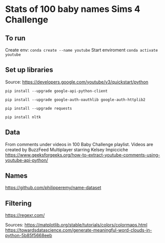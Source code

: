 # Stats of 100 baby names Sims 4 Challenge

## To run
Create env:
``conda create --name youtube``
Start enviroment
``conda activate youtube``

## Set up libraries
Source: https://developers.google.com/youtube/v3/quickstart/python

``pip install --upgrade google-api-python-client``

``pip install --upgrade google-auth-oauthlib google-auth-httplib2``

``pip install --upgrade requests``

``pip install nltk``

## Data
From comments under videos in 100 Baby Challenge playlist. 
Videos are created by BuzzFeed Multiplayer starring Kelsey Impicciche
https://www.geeksforgeeks.org/how-to-extract-youtube-comments-using-youtube-api-python/

## Names
https://github.com/philipperemy/name-dataset

## Filtering
https://regexr.com/

Sources:
https://matplotlib.org/stable/tutorials/colors/colormaps.html
https://towardsdatascience.com/generate-meaningful-word-clouds-in-python-5b85f5668eeb


